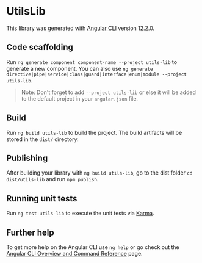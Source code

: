 # UtilsLib

This library was generated with [Angular CLI](https://github.com/angular/angular-cli) version 12.2.0.

## Code scaffolding

Run `ng generate component component-name --project utils-lib` to generate a new component. You can also use `ng generate directive|pipe|service|class|guard|interface|enum|module --project utils-lib`.
> Note: Don't forget to add `--project utils-lib` or else it will be added to the default project in your `angular.json` file. 

## Build

Run `ng build utils-lib` to build the project. The build artifacts will be stored in the `dist/` directory.

## Publishing

After building your library with `ng build utils-lib`, go to the dist folder `cd dist/utils-lib` and run `npm publish`.

## Running unit tests

Run `ng test utils-lib` to execute the unit tests via [Karma](https://karma-runner.github.io).

## Further help

To get more help on the Angular CLI use `ng help` or go check out the [Angular CLI Overview and Command Reference](https://angular.io/cli) page.
